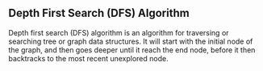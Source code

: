 ## Depth First Search (DFS) Algorithm
Depth first search (DFS) algorithm is an algorithm for traversing or searching tree or graph data structures. It will start with the initial node of the graph, and then goes deeper until it reach the end node, before it then backtracks to the most recent unexplored node.